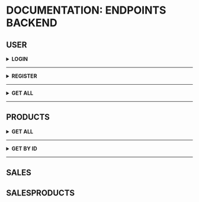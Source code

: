 # DOCUMENTATION: ENDPOINTS BACKEND

## USER

<details>
  <summary>
    <b><strong>LOGIN</strong></b>
  </summary>
  POST(http://localhost:3001/login)

  <details>
    <summary>
      <b>Request</b>
    </summary>
    Body:<br>

    {
      "email": "fulana@deliveryapp.com",
      "password": "fulana@123"
    }

  </details>

  <details>
    <summary>
      <b>Response</b>
    </summary>
    Code: 200<br>
    Json:<br>


      {
        "id": 2,
        "name": "Fulana Pereira",
        "email": "fulana@deliveryapp.com",
        "role": "seller",
        "token": "eyJhbGciOiJIUzI1NiIsInR5cCI6IkpXVCJ9.eyJkYXRhIjp7ImlkIjoyLCJuYW1lIjoiRnVsYW5hIFBlcmVpcmEiLCJlbWFpbCI6ImZ1bGFuYUBkZWxpdmVyeWFwcC5jb20iLCJyb2xlIjoic2VsbGVyIn0sImlhdCI6MTY2MDI2OTY4NCwiZXhwIjoxNjYwMjczMjg0fQ.OFToIVehvM-rshgD1uUgpEqGufzMQ0XO5AxohlG7CQM"
      }

  </details>
</details>

---

<details>
  <summary>
    <b><strong>REGISTER</strong></b>
  </summary>
  POST(http://localhost:3001/login/register)

  <details>
    <summary>
      <b>Bad Request</b>
    </summary>
    Ao tentar registrar um usuário já existente <br>
    Body:<br>

    {
      "email": "fulana@deliveryapp.com",
      "password": "fulana@123"
    }

  </details>

  <details>
    <summary>
      <b>Bad Response</b>
    </summary>
    Code: 409<br>
    Json:<br>

    {
      "message": "Conflict"
    }

  </details>

  <details>
    <summary>
      <b>Good Request</b>
    </summary>
    Body:<br>

    {
      "name": "Novo Usuário",
      "email": "new_User@deliveryapp.com",
      "password": "new_password"
    }

  </details>

  <details>
    <summary>
      <b>Good Response</b>
    </summary>
    Code: 201<br>
    Json:<br>

    {
      "id": 4,
      "name": "Novo Usuário",
      "email": "new_User@deliveryapp.com",
      "role": "customer",
      "token": "eyJhbGciOiJIUzI1NiIsInR5cCI6IkpXVCJ9.eyJkYXRhIjp7ImlkIjoxMCwibmFtZSI6Ik5vdm8gVXN1w6FyaW8iLCJlbWFpbCI6Im5ld19Vc2VyQGRlbGl2ZXJ5YXBwLmNvbSIsInJvbGUiOiJjdXN0b21lciJ9LCJpYXQiOjE2NjAyNzE4NTgsImV4cCI6MTY2MDI3NTQ1OH0.-4PcrYbadiishgSQfLTD2em3l3pUj8EOpsVeodG7CKI"
    }

  </details>
</details>

---

<details>
  <summary>
    <b><strong>GET ALL</strong></b>
  </summary>
  GET(http://localhost:3001/login)

  <details>
    <summary>
      <b>Request</b>
    </summary>
  </details>

  <details>
    <summary>
      <b>Response</b>
    </summary>
    Code: 200<br>
    Json:<br>

    [
      {
        "id": 1,
        "name": "Delivery App Admin",
        "email": "adm@deliveryapp.com",
        "password": "a4c86edecc5aee06eff8fdeda69e0d04",
        "role": "administrator"
      },
      {
        "id": 2,
        "name": "Fulana Pereira",
        "email": "fulana@deliveryapp.com",
        "password": "3c28d2b0881bf46457a853e0b07531c6",
        "role": "seller"
      },
      {
        "id": 3,
        "name": "Cliente Zé Birita",
        "email": "zebirita@email.com",
        "password": "1c37466c159755ce1fa181bd247cb925",
        "role": "customer"
      }
    ]

  </details>
</details>

---

## PRODUCTS

<details>
  <summary>
    <b><strong>GET ALL</strong></b>
  </summary>
  GET(http://localhost:3001/products)

  <details>
    <summary>
      <b>Response</b>
    </summary>
    Code: 200<br>
    Json:<br>

    [
      {
        "id": 1,
        "name": "Skol Lata 250ml",
        "price": "2.20",
        "url_image": "http://localhost:3001/images/skol_lata_350ml.jpg"
      },
      (...)
      ,
      {
        "id": 11,
        "name": "Stella Artois 275ml",
        "price": "3.49",
        "url_image": "http://localhost:3001/images/stella_artois_275ml.jpg"
      }
    ]

  </details>
</details>

---

<details>
  <summary>
    <b><strong>GET BY ID</strong></b>
  </summary>
  GET(http://localhost:3001/products/:id)

  <details>
    <summary>
      <b>Response</b>
    </summary>
    Code: 200<br>
    Json:<br>

    [
      {
        "id": 4,
        "name": "Brahma 600ml",
        "price": "7.50",
        "url_image": "http://localhost:3001/images/brahma_600ml.jpg"
      }
    ]

  </details>
</details>

---

## SALES

## SALESPRODUCTS